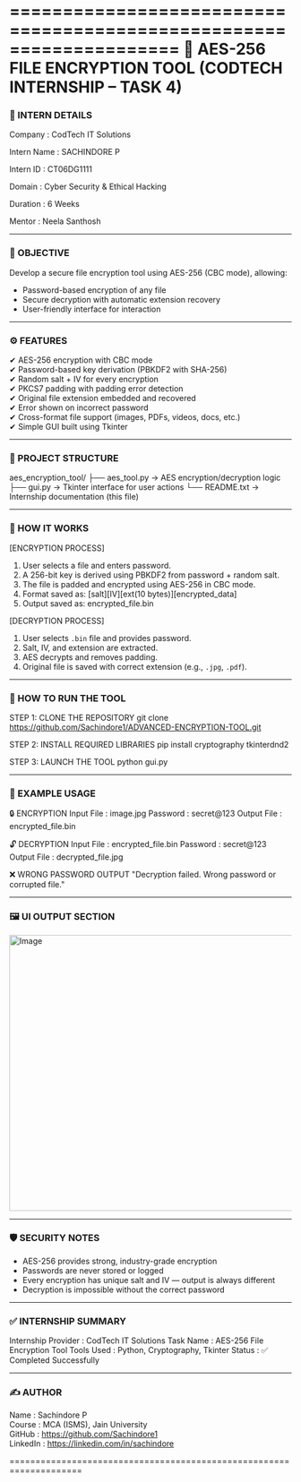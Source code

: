 ====================================================================
🔐 AES-256 FILE ENCRYPTION TOOL (CODTECH INTERNSHIP – TASK 4)
====================================================================

### 🧾 INTERN DETAILS

Company       : CodTech IT Solutions

Intern Name   : SACHINDORE P

Intern ID     : CT06DG1111

Domain        : Cyber Security & Ethical Hacking

Duration      : 6 Weeks

Mentor        : Neela Santhosh

--------------------------------------------------------------------

### 📌 OBJECTIVE
Develop a secure file encryption tool using AES-256 (CBC mode), allowing:
- Password-based encryption of any file
- Secure decryption with automatic extension recovery
- User-friendly interface for interaction

--------------------------------------------------------------------

### ⚙️ FEATURES
✔ AES-256 encryption with CBC mode  
✔ Password-based key derivation (PBKDF2 with SHA-256)  
✔ Random salt + IV for every encryption  
✔ PKCS7 padding with padding error detection  
✔ Original file extension embedded and recovered  
✔ Error shown on incorrect password  
✔ Cross-format file support (images, PDFs, videos, docs, etc.)  
✔ Simple GUI built using Tkinter  

--------------------------------------------------------------------

### 📁 PROJECT STRUCTURE

aes_encryption_tool/
├── aes_tool.py       -> AES encryption/decryption logic
├── gui.py            -> Tkinter interface for user actions
└── README.txt        -> Internship documentation (this file)

--------------------------------------------------------------------

### 🔐 HOW IT WORKS

[ENCRYPTION PROCESS]
1. User selects a file and enters password.
2. A 256-bit key is derived using PBKDF2 from password + random salt.
3. The file is padded and encrypted using AES-256 in CBC mode.
4. Format saved as: [salt][IV][ext(10 bytes)][encrypted_data]
5. Output saved as: encrypted_file.bin

[DECRYPTION PROCESS]
1. User selects `.bin` file and provides password.
2. Salt, IV, and extension are extracted.
3. AES decrypts and removes padding.
4. Original file is saved with correct extension (e.g., `.jpg`, `.pdf`).

--------------------------------------------------------------------

### 🚀 HOW TO RUN THE TOOL

STEP 1: CLONE THE REPOSITORY
    git clone https://github.com/Sachindore1/ADVANCED-ENCRYPTION-TOOL.git

STEP 2: INSTALL REQUIRED LIBRARIES
    pip install cryptography tkinterdnd2

STEP 3: LAUNCH THE TOOL
    python gui.py

--------------------------------------------------------------------

### 📂 EXAMPLE USAGE

🔒 ENCRYPTION
    Input File   : image.jpg
    Password     : secret@123
    Output File  : encrypted_file.bin

🔓 DECRYPTION
    Input File   : encrypted_file.bin
    Password     : secret@123
    Output File  : decrypted_file.jpg

❌ WRONG PASSWORD OUTPUT
    "Decryption failed. Wrong password or corrupted file."

--------------------------------------------------------------------

### 🖼️ UI OUTPUT SECTION

<img width="742" height="493" alt="Image" src="https://github.com/user-attachments/assets/13d14070-0a39-473c-9ab7-4339ad2e2e18" />

--------------------------------------------------------------------

### 🛡️ SECURITY NOTES

- AES-256 provides strong, industry-grade encryption
- Passwords are never stored or logged
- Every encryption has unique salt and IV — output is always different
- Decryption is impossible without the correct password

--------------------------------------------------------------------

### ✅ INTERNSHIP SUMMARY

Internship Provider : CodTech IT Solutions
Task Name           : AES-256 File Encryption Tool
Tools Used          : Python, Cryptography, Tkinter
Status              : ✅ Completed Successfully

--------------------------------------------------------------------

### ✍️ AUTHOR

Name     : Sachindore P  
Course   : MCA (ISMS), Jain University  
GitHub   : https://github.com/Sachindore1  
LinkedIn : https://linkedin.com/in/sachindore

====================================================================
